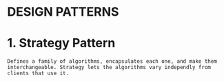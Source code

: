 # DESIGN PATTERNS 
# 1. Strategy Pattern
    Defines a family of algorithms, encapsulates each one, and make them interchangeable. Strategy lets the algorithms vary independly from clients that use it. 
		
